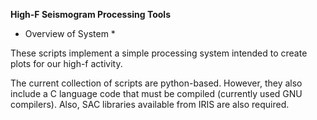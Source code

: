 **High-F Seismogram Processing Tools**
* Overview of System *

These scripts implement a simple processing system intended to create plots for our high-f activity.

The current collection of scripts are python-based. However, they also include a C language code that must be compiled (currently used GNU compilers). Also, SAC libraries available from IRIS are also required.
